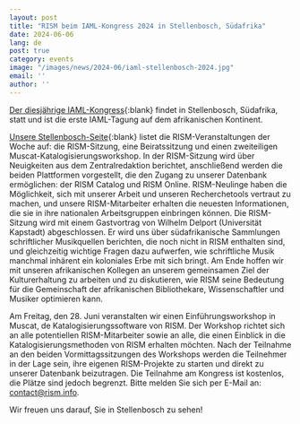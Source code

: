 ```yaml
---
layout: post
title: "RISM beim IAML-Kongress 2024 in Stellenbosch, Südafrika"
date: 2024-06-06
lang: de
post: true
category: events
image: "/images/news/2024-06/iaml-stellenbosch-2024.jpg"
email: ''
author: ''
---
```


[Der diesjährige IAML-Kongress](https://www.iaml.info/congresses/2024-stellenbosch){:blank} findet in Stellenbosch, Südafrika, statt und ist die erste IAML-Tagung auf dem afrikanischen Kontinent.

[Unsere Stellenbosch-Seite](https://rism.info/publications/iaml-congresses/2024.html){:blank} listet die RISM-Veranstaltungen der Woche auf: die RISM-Sitzung, eine Beiratssitzung und einen zweiteiligen Muscat-Katalogisierungsworkshop. In der RISM-Sitzung wird über Neuigkeiten aus dem Zentralredaktion berichtet, anschließend werden die beiden Plattformen vorgestellt, die den Zugang zu unserer Datenbank ermöglichen: der RISM Catalog und RISM Online. RISM-Neulinge haben die Möglichkeit, sich mit unserer Arbeit und unseren Recherchetools vertraut zu machen, und unsere RISM-Mitarbeiter erhalten die neuesten Informationen, die sie in ihre nationalen Arbeitsgruppen einbringen können. Die RISM-Sitzung wird mit einem Gastvortrag von Wilhelm Delport (Universität Kapstadt) abgeschlossen. Er wird uns über südafrikanische Sammlungen schriftlicher Musikquellen berichten, die noch nicht in RISM enthalten sind, und gleichzeitig wichtige Fragen dazu aufwerfen, wie schriftliche Musik manchmal inhärent ein koloniales Erbe mit sich bringt. Am Ende hoffen wir mit unseren afrikanischen Kollegen an unserem gemeinsamen Ziel der Kulturerhaltung zu arbeiten und zu diskutieren, wie RISM seine Bedeutung für die Gemeinschaft der afrikanischen Bibliothekare, Wissenschaftler und Musiker optimieren kann. 

Am Freitag, den 28. Juni veranstalten wir einen Einführungsworkshop in Muscat, de Katalogisierungssoftware von RISM. Der Workshop richtet sich an alle potentiellen RISM-Mitarbeiter sowie an alle, die einen Einblick in die Katalogisierungsmethoden von RISM erhalten möchten. Nach der Teilnahme an den beiden Vormittagssitzungen des Workshops werden die Teilnehmer in der Lage sein, ihre eigenen RISM-Projekte zu starten und direkt zu unserer Datenbank beizutragen. Die Teilnahme am Kongress ist kostenlos, die Plätze sind jedoch begrenzt. Bitte melden Sie sich per E-Mail an: [contact@rism.info](mailto:contact@rism.info). 

Wir freuen uns darauf, Sie in Stellenbosch zu sehen!
